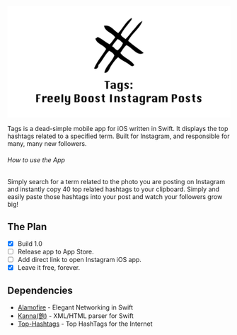 ![Tags - Top Hashtags for Instagram](https://github.com/bornbrie/Tags/blob/master/README%20Resources/Tags%20Banner%20Image.jpg?raw=true)

Tags is a dead-simple mobile app for iOS written in Swift. It displays the top hashtags related to a specified term. Built for Instagram, and responsible for many, many new followers.

###### How to use the App
Simply search for a term related to the photo you are posting on Instagram and instantly copy 40 top related hashtags to your clipboard. Simply and easily paste those hashtags into your post and watch your followers grow big!

## The Plan
- [x] Build 1.0
- [ ] Release app to App Store.
- [ ] Add direct link to open Instagram iOS app.
- [x] Leave it free, forever.

## Dependencies
- [Alamofire](https://github.com/Alamofire/Alamofire) - Elegant Networking in Swift
- [Kanna(鉋)](https://github.com/tid-kijyun/Kanna) - XML/HTML parser for Swift
- [Top-Hashtags](https://top-hashtags.com) - Top HashTags for the Internet
